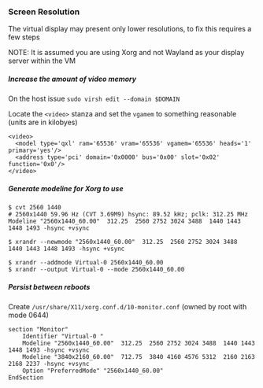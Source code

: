 ### Screen Resolution

The virtual display may present only lower resolutions, to fix this requires a few steps

NOTE: It is assumed you are using Xorg and not Wayland as your display server within the VM

##### Increase the amount of video memory

On the host issue `sudo virsh edit --domain $DOMAIN`

Locate the `<video>` stanza and set the `vgamem` to something reasonable (units are in kilobyes)

```
<video>
  <model type='qxl' ram='65536' vram='65536' vgamem='65536' heads='1' primary='yes'/>
  <address type='pci' domain='0x0000' bus='0x00' slot='0x02' function='0x0'/>
</video>
```

##### Generate modeline for Xorg to use

```
$ cvt 2560 1440 
# 2560x1440 59.96 Hz (CVT 3.69M9) hsync: 89.52 kHz; pclk: 312.25 MHz
Modeline "2560x1440_60.00"  312.25  2560 2752 3024 3488  1440 1443 1448 1493 -hsync +vsync
```

```
$ xrandr --newmode "2560x1440_60.00"  312.25  2560 2752 3024 3488  1440 1443 1448 1493 -hsync +vsync
```

```
$ xrandr --addmode Virtual-0 2560x1440_60.00
$ xrandr --output Virtual-0 --mode 2560x1440_60.00
```

##### Persist between reboots

Create `/usr/share/X11/xorg.conf.d/10-monitor.conf` (owned by root with mode 0644)

```
section "Monitor"
    Identifier "Virtual-0 "
    Modeline "2560x1440_60.00"  312.25  2560 2752 3024 3488  1440 1443 1448 1493 -hsync +vsync
    Modeline "3840x2160_60.00"  712.75  3840 4160 4576 5312  2160 2163 2168 2237 -hsync +vsync
    Option "PreferredMode" "2560x1440_60.00"
EndSection
```
